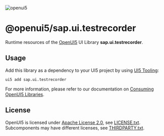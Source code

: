 ![openui5](http://openui5.org/images/OpenUI5_new_big_side.png)

# @openui5/sap.ui.testrecorder
Runtime resources of the [OpenUI5](https://github.com/SAP/openui5) UI Library **sap.ui.testrecorder**.

## Usage
Add this library as a dependency to your UI5 project by using [UI5 Tooling](https://sap.github.io/ui5-tooling/):

```
ui5 add sap.ui.testrecorder
```

For more information, please refer to our documentation on [Consuming OpenUI5 Libraries](https://sap.github.io/ui5-tooling/pages/OpenUI5/).

## License
OpenUI5 is licensed under [Apache License 2.0](https://www.apache.org/licenses/LICENSE-2.0), see [LICENSE.txt](LICENSE.txt).
Subcomponents may have different licenses, see [THIRDPARTY.txt](THIRDPARTY.txt).
